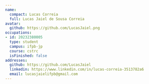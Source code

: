 ```yaml
---
name:
  compact: Lucas Correia
  full: Lucas Jaiel de Sousa Correia
avatar:
  github: https://github.com/LucasJaiel.png
occupations:
- id: 20232380005
  type: student
  campus: ifpb-jp
  course: cstrc
  isFinished: false
addresses:
  github: https://github.com/LucasJaiel
  linkedin: https://www.linkedin.com/in/lucas-correia-3513782a6
  email: lucasjaielifpb@gmail.com
---
```

